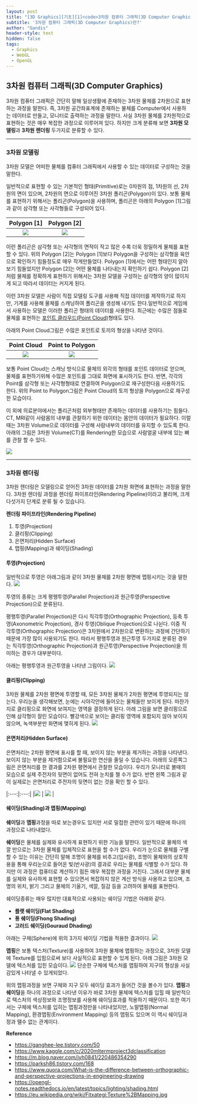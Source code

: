 ```yaml
---
layout: post
title: "[3D Graphics][기초][1]<code>3차원 컴퓨터 그래픽(3D Computer Graphics)란?</code>"
subtitle: '3차원 컴퓨터 그래픽(3D Computer Graphics)란?'
author: "Gandis"
header-style: text
hidden: false
tags:
  - Graphics
  - WebGL
  - OpenGL
---
```

## **3차원 컴퓨터 그래픽(3D Computer Graphics)**

3차원 컴퓨터 그래픽은 간단히 말해 일상생활에 존재하는 3차원 물체를 2차원으로 표현하는 과정을 말한다. 즉, 3차원 공간좌표계에 존재하는 물체를 Computer에서 사용하는 데이터로 만들고, 모니터로 출력하는 과정을 말한다. 사실 3차원 물체를 2차원적으로 표현하는 것은 매우 복잡한 과정으로 이루어져 있다. 하지만 크게 분류해 보면 **3차원 모델링**과 **3차원 렌더링** 두가지로 분류할 수 있다.

---
### **3차원 모델링**
3차원 모델은 어떠한 물체를 컴퓨터 그래픽에서 사용할 수 있는 데이터로 구성하는 것을 말한다.

일반적으로 표현할 수 있는 기본적인 형태(Primitive)로는 0차원의 점, 1차원의 선, 2차원의 면이 있으며, 2차원의 면으로 이루어진 3차원 폴리곤(Polygon)이 있다. 보통 물체를 표현하기 위해서는 폴리곤(Polygon)을 사용하며, 폴리곤은 아래의 Polygon [1]그림과 같이 삼각형 또는 사각형들로 구성되어 있다.

 | Polygon [1] | Polygon [2] |
 |:---:|:---:|
 |![](/../../img/graphics/polygon-1.png) | ![](/../../img/graphics/polygon-2.png) |

이런 폴리곤은 삼각형 또는 사각형의 면적이 작고 많은 수록 더욱 정밀하게 물체를 표현할 수 있다. 위의 Polygon [2]는 Polygon [1]보다 Polygon을 구성하는 삼각형을 육안으로 확인하기 힘들정도로 매우 작게만들었다. Polygon [1]에서는 어떤 형태인지 알아보기 힘들었지만 Polygon [2]는 어떤 물체를 나타내는지 확인하기 쉽다. Polygon [2]처럼 물체를 정확하게 표현하기 위해서는 3차원 모델을 구성하는 삼각형의 양이 많이지게 되고 따라서 데이터는 커지게 된다. 

이런 3차원 모델은 사람이 직접 모델링 도구를 사용해 직접 데이터를 제작하기로 하지만, 기계를 사용해 물체를 스캐닝하여 폴리곤을 생성해 내기도 한다.일반적으로 게임에서 사용하는 모델은 이러한 폴리곤 형태의 데이터를 사용한다. 최근에는 수많은 점들로 물체를 표현하는 [포인트 클라우드(Point Cloud)](https://ko.wikipedia.org/wiki/%EC%A0%90%EA%B5%AC%EB%A6%84)형태도 있다.

아래의 Point Cloud그림은 수많은 포인트로 토끼의 형상을 나타낸 것이다.


 | Point Cloud | Point to Polygon |
 |:---:|:---:|
 |![](/../../img/graphics/pointcloud-1.png) | ![](/../../img/graphics/pointcloud-2.png) |

보통 Point Cloud는 스캐닝 방식으로 물체의 외각의 형태를 포인트 데이터로 얻으며, 물체를 표현하기위해 수많은 포인트를 그대로 화면에 표시하기도 한다. 반면, 각각의 Point를 삼각형 또는 사각형형태로 연결하여 Polygon으로 재구성한다음 사용하기도 한다. 위의 Point to Polygon그림은 Point Cloud의 토끼 형상을 Polygon으로 재구성한 모습이다.

이 외에 의료분야에서는 폴리곤처럼 외부형태만 존재하는 데이터를 사용하기는 힘들다. CT, MRI같이 사람몸의 내부를 관찰하기 위한 데이터는 몸안의 데이터가 필요하다. 이럴 때는 3차원 Volume으로 데이터를 구성해 사람내부의 데이터를 유지할 수 있도록 한다. 아래의 그림은 3차원 Volume(CT)를 Rendering한 모습으로 사람얼굴 내부에 있는 뼈를 관찰 할 수 있다.

![](/../../img/graphics/volume.jpg)

---
### **3차원 렌더링**
3차원 렌더링은 모델링으로 얻어진 3차원 데이터를 2차원 화면에 표현하는 과정을 말한다. 3차원 렌더링 과정을 렌더링 파이프라인(Rendering Pipeline)이라고 불리며, 크게 다섯가지 단계로 분류 될 수 있습니다.

**렌더링 파이프라인(Rendering Pipeline)**
1. 투영(Projection)
2. 클리핑(Clipping)
3. 은면처리(Hidden Surface)
4. 맵핑(Mapping)과 쉐이딩(Shading)

#### **투영(Projection)**
일반적으로 투영은 아래그림과 같이 3차원 물체를 2차원 평면에 맵핑시키는 것을 말한다.
![](/../../img/graphics/projection-1.png)

투영의 종류는 크게 평행투영(Parallel Projection)과 원근투영(Perspective Projection)으로 분류된다. 

평행투영(Parallel Projection)은 다시 직각투영(Orthographic Projection), 등축 투영(Axonometric Projection), 경사 투영(Oblique Projection)으로 나뉜다. 이중 직각투영(Orthographic Projection)은 3차원에서 2차원으로 변환하는 과정에 간단하기 때문에 가장 많이 사용되기도 한다. 따라서 평행투영과 원근투영 두가지로 분류된 경우는 직각투영(Orthographic Projection)과 원근투영(Perspective Projection)을 의미하는 경우가 대부분이다.

아래는 평행투영과 원근투영을 나타낸 그림이다.
![](/../../img/graphics/projection-2.png)
#### **클리핑(Clipping)**
3차원 물체를 2차원 평면에 투영할 때, 모든 3차원 물체가 2차원 평면에 투영되지는 않는다. 우리눈을 생각해보면, 눈에는 시야각안에 들어오는 물체들만 보이게 된다. 마찬가지로 클리핑으로 화면에 보여지는 영역을 결정하게 된다. 아래 그림을 보면 클리핑으로 인해 삼각형이 잘린 모습이다. 빨강색으로 보이는 클리핑 영역에 포함되지 않아 보이지 않으며, 녹색부분만 화면에 맺히게 된다.
![](/../../img/graphics/clipping.png)

#### **은면처리(Hidden Surface)**
은면처리는 2차원 평면에 표시를 할 때, 보이지 않는 부분을 제거하는 과정을 나타낸다. 보이지 않는 부분을 제거함으로써 불필요한 연산을 줄일 수 있습니다.
아래의 오른쪽그림은 은면처리를 한 결과를 2차원 평면에서 관찰한 모습이다. 우리가 모니터로 볼때의 모습으로 실제 주전자의 뒷면이 없어도 전혀 눈치를 챌 수가 없다. 반면 왼쪽 그림과 같이 실제로는 은면처리로 주전자의 뒷면이 없는 것을 확인 할 수 있다.

|:---:|:---:|
|![](/../../img/graphics/hiddensurface-1.png) | ![](/../../img/graphics/hiddensurface-2.png) |

#### **쉐이딩(Shading)과 맵핑(Mapping)**
**쉐이딩**과 **맵핑**과정을 따로 보는경우도 있지만 서로 밀접한 관련이 있기 때문에 하나의 과정으로 나타내었다. 

**쉐이딩**은 물체를 실제와 유사하게 표현하기 위한 기능을 말한다. 일반적으로 물체의 색깔 만으로는 3차원 물체를 입체적으로 표현을 할 수가 없다. 우리가 눈으로 물체를 구별할 수 있는 이유는 간단히 말해 조명이 물체를 비추고(입사광), 조명이 물체와의 상호작용을 통해 우리눈으로 들어온 빛(반사광)의 결과로 우리는 물체를 식별할 수가 있다. 하지만 이 과정은 컴퓨터로 계산하기 힘든 매우 복잡한 과정을 거친다. 그래서 대부분 물체를 실체와 유사하게 표현할 수 있으면서 복잡하지 않은 계산 방식을 사용하고 있으며, 조명의 위치, 밝기 그리고 물체의 기울기, 색깔, 질감 등을 고려하여 물체를 표현한다. 

쉐이딩종류는 매우 많지만 대표적으로 사용되는 쉐이딩 기법은 아래와 같다.

- **플랫 쉐이딩(Flat Shading)**
- **퐁 쉐이딩(Fhong Shading)**
- **고러드 쉐이딩(Gouraud Dhading)**

아래는 구체(Sphere)에 위의 3가지 쉐이딩 기법을 적용한 결과이다.
![](/../../img/graphics/shading.png)

**맵핑**은 보통 텍스처(Texture)를 사용하여 3차원 물체에 맵핑하는 과정으로, 3차원 모델에 Texture를 입힘으로써 보다 사실적으로 표현할 수 있게 된다. 아래 그림은 3차원 모델에 텍스처를 입힌 모습이다.
![](/../../img/graphics/texture-mapping.png)
단순한 구체에 텍스처를 맵핑하여 지구의 형상을 사실감있게 나타낼 수 있게되었다.

위의 맵핑과정을 보면 구체와 지구 모두 쉐이딩 효과가 들어간 것을 볼수가 있다. **맵핑**과 **쉐이딩**을 하나의 과정으로 나타낸 이유가 바로 3차원 물체에 텍스처를 입힐 때 일반적으로 텍스처의 색상정보와 조명정보를 사용해 쉐이딩효과를 적용하기 때문이다. 또한 여기서는 구체에 텍스처를 입히는 맵핑과정만을 나타내었지만, 노말맵핑(Normal Mapping), 환경맵핑(Environment Mapping) 등의 맵핑도 있으며 이 역시 쉐이딩과정과 땔수 없는 관계이다.


**Reference**
- https://ganghee-lee.tistory.com/50
- https://www.kaggle.com/c/2020mltermproject3dclassification
- https://m.blog.naver.com/jyh0841/220486354290
- https://parksh86.tistory.com/168
- https://www.quora.com/What-is-the-difference-between-orthographic-and-perspective-projections-in-engineering-drawing
- https://opengl-notes.readthedocs.io/en/latest/topics/lighting/shading.html
- https://eu.wikipedia.org/wiki/Fitxategi:Texture%2BMapping.jpg
